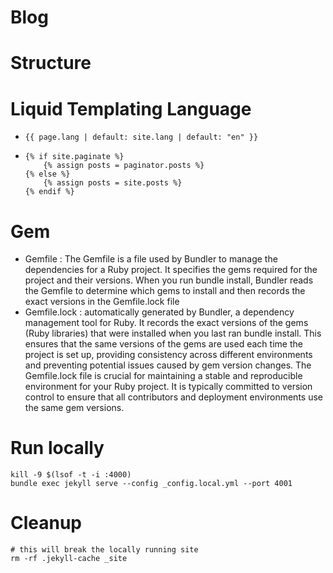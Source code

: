 # Blog

# Structure

# Liquid Templating Language
-   ```
    {{ page.lang | default: site.lang | default: "en" }}
    ```
-   ```
    {% if site.paginate %}
        {% assign posts = paginator.posts %}
    {% else %}
        {% assign posts = site.posts %}
    {% endif %}
    ```

# Gem
- Gemfile : The Gemfile is a file used by Bundler to manage the dependencies for a Ruby project. It specifies the gems required for the project and their versions. When you run bundle install, Bundler reads the Gemfile to determine which gems to install and then records the exact versions in the Gemfile.lock file
- Gemfile.lock : automatically generated by Bundler, a dependency management tool for Ruby. It records the exact versions of the gems (Ruby libraries) that were installed when you last ran bundle install. This ensures that the same versions of the gems are used each time the project is set up, providing consistency across different environments and preventing potential issues caused by gem version changes. The Gemfile.lock file is crucial for maintaining a stable and reproducible environment for your Ruby project. It is typically committed to version control to ensure that all contributors and deployment environments use the same gem versions.



# Run locally
```
kill -9 $(lsof -t -i :4000)
bundle exec jekyll serve --config _config.local.yml --port 4001
```

# Cleanup
```
# this will break the locally running site
rm -rf .jekyll-cache _site
```